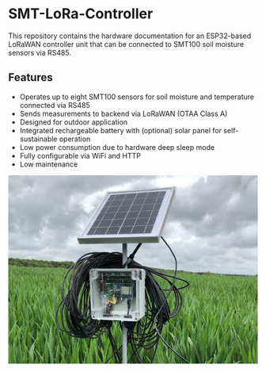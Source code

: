 # SMT-LoRa-Controller
This repository contains the hardware documentation for an ESP32-based LoRaWAN controller unit that can be connected to SMT100 soil moisture sensors via RS485. 

## Features
- Operates up to eight SMT100 sensors for soil moisture and temperature connected via RS485
- Sends measurements to backend via LoRaWAN (OTAA Class A)
- Designed for outdoor application
- Integrated rechargeable battery with (optional) solar panel for self-sustainable operation
- Low power consumption due to hardware deep sleep mode
- Fully configurable via WiFi and HTTP
- Low maintenance

![image-info](https://github.com/5G-PreCiSe/SMT-LoRa-Controller/blob/main/images/image_2023-10-27_210926035.png)
